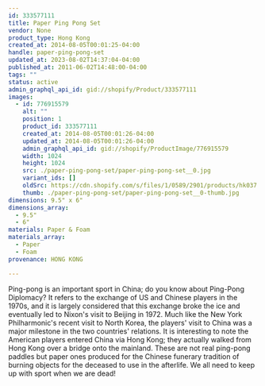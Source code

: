 ```yaml
---
id: 333577111
title: Paper Ping Pong Set
vendor: None
product_type: Hong Kong
created_at: 2014-08-05T00:01:25-04:00
handle: paper-ping-pong-set
updated_at: 2023-08-02T14:37:04-04:00
published_at: 2011-06-02T14:48:00-04:00
tags: ""
status: active
admin_graphql_api_id: gid://shopify/Product/333577111
images:
  - id: 776915579
    alt: ""
    position: 1
    product_id: 333577111
    created_at: 2014-08-05T00:01:26-04:00
    updated_at: 2014-08-05T00:01:26-04:00
    admin_graphql_api_id: gid://shopify/ProductImage/776915579
    width: 1024
    height: 1024
    src: ./paper-ping-pong-set/paper-ping-pong-set__0.jpg
    variant_ids: []
    oldSrc: https://cdn.shopify.com/s/files/1/0589/2901/products/hk037.jpeg?v=1407211286
    thumb: ./paper-ping-pong-set/paper-ping-pong-set__0-thumb.jpg
dimensions: 9.5" x 6"
dimensions_array:
  - 9.5"
  - 6"
materials: Paper & Foam
materials_array:
  - Paper
  - Foam
provenance: HONG KONG

---
```


Ping-pong is an important sport in China; do you know about Ping-Pong Diplomacy? It refers to the exchange of US and Chinese players in the 1970s, and it is largely considered that this exchange broke the ice and eventually led to Nixon's visit to Beijing in 1972. Much like the New York Philharmonic's recent visit to North Korea, the players' visit to China was a major milestone in the two countries' relations. It is interesting to note the American players entered China via Hong Kong; they actually walked from Hong Kong over a bridge onto the mainland. These are not real ping-pong paddles but paper ones produced for the Chinese funerary tradition of burning objects for the deceased to use in the afterlife. We all need to keep up with sport when we are dead!